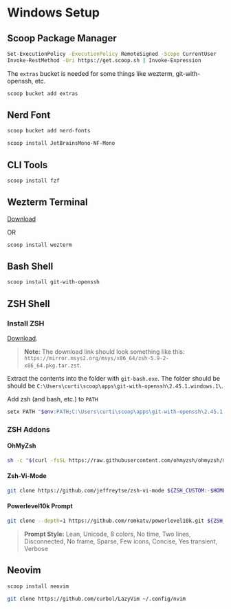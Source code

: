 # Windows Setup

## Scoop Package Manager

```sh
Set-ExecutionPolicy -ExecutionPolicy RemoteSigned -Scope CurrentUser
Invoke-RestMethod -Uri https://get.scoop.sh | Invoke-Expression
```

The `extras` bucket is needed for some things like wezterm, git-with-openssh, etc.

```sh
scoop bucket add extras
```

## Nerd Font

```sh
scoop bucket add nerd-fonts
```

```sh
scoop install JetBrainsMono-NF-Mono
```

## CLI Tools

```sh
scoop install fzf
```

## Wezterm Terminal

[Download](https://wezfurlong.org/wezterm/install/windows.html#installing-on-windows)

OR

```sh
scoop install wezterm
```

## Bash Shell

```sh
scoop install git-with-openssh
```

## ZSH Shell

### Install ZSH

[Download](https://packages.msys2.org/package/zsh?repo=msys&variant=x86_64).

> **Note:** The download link should look something like this: `https://mirror.msys2.org/msys/x86_64/zsh-5.9-2-x86_64.pkg.tar.zst`.

Extract the contents into the folder with `git-bash.exe`. The folder should be should be `C:\Users\curti\scoop\apps\git-with-openssh\2.45.1.windows.1\`.

Add zsh (and bash, etc.) to `PATH`

```sh
setx PATH "$env:PATH;C:\Users\curti\scoop\apps\git-with-openssh\2.45.1.windows.1\usr\bin"
```

### ZSH Addons

#### OhMyZsh

```sh
sh -c "$(curl -fsSL https://raw.githubusercontent.com/ohmyzsh/ohmyzsh/master/tools/install.sh)" "" --keep-zshrc
```

#### Zsh-Vi-Mode

```sh
git clone https://github.com/jeffreytse/zsh-vi-mode ${ZSH_CUSTOM:-$HOME/.oh-my-zsh/custom}/plugins/zsh-vi-mode
```

#### Powerlevel10k Prompt

```sh
git clone --depth=1 https://github.com/romkatv/powerlevel10k.git ${ZSH_CUSTOM:-$HOME/.oh-my-zsh/custom}/themes/powerlevel10k
```

> **Prompt Style:** Lean, Unicode, 8 colors, No time, Two lines, Disconnected, No frame, Sparse, Few icons, Concise, Yes transient, Verbose

## Neovim

```sh
scoop install neovim
```

```sh
git clone https://github.com/curbol/LazyVim ~/.config/nvim
```
